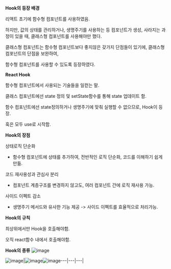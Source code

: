 **Hook의 등장 배경**

리액트 초기에 함수형 컴포넌트를 사용하였음.

하지만, 값의 상태를 관리하거나, 생명주기를 사용하는 등
컴포넌트가 생성, 사라지는 과정이 있을 때,
클래스형 컴포넌트를 사용해야만 했다.

클래스형 컴포넌트는 함수형 컴포넌트보다 좋지않은 갖가지
단점들이 있기에, 클래스형 컴포넌트의 단점을 보완하여,

함수형 컴포넌트를 사용할 수 있도록 등장하였다.

**React Hook**

함수형 컴포넌트에서 사용되는 기술들을 일컫는 말.

클래스 컴포넌트에선 state 정의 및 setState함수를 통해 state 업데이트 함.

함수 컴포넌트에선 state정의하거나 생명주기에 맞춰 실행할 수 없으므로, Hook이 등장.

훅은 모두 use로 시작함.

**Hook의 장점**

상태로직 단순화
- 함수형 컴포넌트에 상태를 추가하여, 전반적인 로직 단순화, 코드를 이해하기 쉽게 만듦.

코드 재사용성과 관심사 분리
- 컴포넌트 계층구조를 변경하지 않고도, 여러 컴포넌트 간에 로직 재사용 가능.

사이드 이펙트 감소
- 생명주기 메서드와 유사한 기능 제공 -> 사이드 이펙트를 효율적으로 처리가능.

**Hook의 규칙**

최상위에서만 Hook을 호출해야함.

오직 react함수 내에서 호출해야함.

**Hook의 종류**
![image](https://github.com/mooner1213/react_study/assets/162667655/57a498db-2d1a-47e1-ac02-da571be99563)

![image](https://github.com/mooner1213/react_study/assets/162667655/45ea70e1-5d13-47e2-8488-39a090132358)|![image](https://github.com/mooner1213/react_study/assets/162667655/2749c49e-d909-4ff3-a337-423414b1a08f)![image](https://github.com/mooner1213/react_study/assets/162667655/0ea7a828-4b73-4511-9f01-7a831c399edf)---|---|---|
